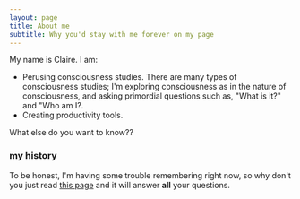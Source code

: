 ```yaml
---
layout: page
title: About me
subtitle: Why you'd stay with me forever on my page
---
```


My name is Claire. I am:

- Perusing consciousness studies. There are many types of consciousness studies; I'm exploring consciousness as in the nature of consciousness, and asking primordial questions such as, "What is it?" and "Who am I?.
- Creating productivity tools.

What else do you want to know??

### my history

To be honest, I'm having some trouble remembering right now, so why don't you just read [this page](https://positivepsychology.com/positive-psychology-an-introduction-summary/) and it will answer **all** your questions.
